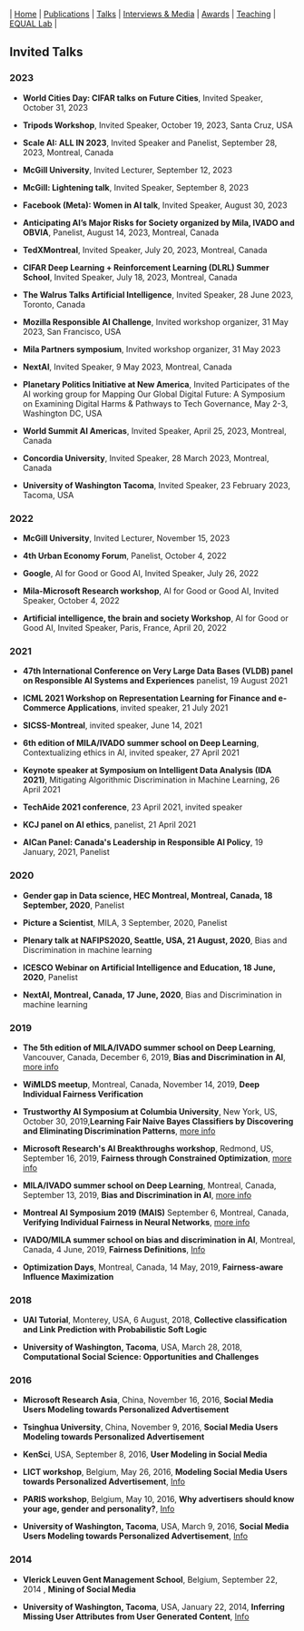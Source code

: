 | [Home](index.md) | [Publications](https://scholar.google.com/citations?user=4Vjp6hwAAAAJ&hl=en) | [Talks](talks.md) | [Interviews & Media](news.md) | [Awards](awards.md) | [Teaching](teaching.md) | [EQUAL Lab](student.md) | 

## Invited Talks

### 2023

- **World Cities Day: CIFAR talks on Future Cities**, Invited Speaker, October 31, 2023

- **Tripods Workshop**, Invited Speaker, October 19, 2023, Santa Cruz, USA

- **Scale AI: ALL IN 2023**, Invited Speaker and Panelist, September 28, 2023, Montreal, Canada

- **McGill University**, Invited Lecturer, September 12, 2023

- **McGill: Lightening talk**, Invited Speaker, September 8, 2023

- **Facebook (Meta): Women in AI talk**, Invited Speaker, August 30, 2023

- **Anticipating AI’s Major Risks for Society organized by Mila, IVADO and OBVIA**, Panelist, August 14, 2023, Montreal, Canada

- **TedXMontreal**, Invited Speaker, July 20, 2023, Montreal, Canada

- **CIFAR Deep Learning + Reinforcement Learning (DLRL) Summer School**, Invited Speaker, July 18, 2023, Montreal, Canada

- **The Walrus Talks Artificial Intelligence**, Invited Speaker, 28 June 2023, Toronto, Canada

- **Mozilla Responsible AI Challenge**, Invited workshop organizer, 31 May 2023, San Francisco, USA

- **Mila Partners symposium**, Invited workshop organizer, 31 May 2023

- **NextAI**, Invited Speaker, 9 May 2023, Montreal, Canada

- **Planetary Politics Initiative at New America**, Invited Participates of the AI working group for Mapping Our Global Digital Future: A Symposium on Examining Digital Harms & Pathways to Tech Governance, May 2-3, Washington DC, USA

- **World Summit AI Americas**, Invited Speaker, April 25, 2023, Montreal, Canada

- **Concordia University**, Invited Speaker, 28 March 2023, Montreal, Canada

- **University of Washington Tacoma**, Invited Speaker, 23 February 2023, Tacoma, USA

### 2022

- **McGill University**, Invited Lecturer, November 15, 2023

- **4th Urban Economy Forum**, Panelist, October 4, 2022

- **Google**, AI for Good or Good AI, Invited Speaker, July 26, 2022

- **Mila-Microsoft Research workshop**, AI for Good or Good AI, Invited Speaker, October 4, 2022

- **Artificial intelligence, the brain and society Workshop**, AI for Good or Good AI, Invited Speaker, Paris, France, April 20, 2022

### 2021

- **47th International Conference on Very Large Data Bases (VLDB) panel on Responsible AI Systems and Experiences** panelist, 19 August 2021

- **ICML 2021 Workshop on Representation Learning for Finance and e-Commerce Applications**, invited speaker, 21 July 2021

- **SICSS-Montreal**, invited speaker, June 14, 2021

- **6th edition of MILA/IVADO summer school on Deep Learning**, Contextualizing ethics in AI, invited speaker, 27 April 2021

- **Keynote speaker at Symposium on Intelligent Data Analysis (IDA 2021)**, Mitigating Algorithmic Discrimination in Machine Learning, 26 April 2021

- **TechAide 2021 conference**, 23 April 2021, invited speaker

- **KCJ panel on AI ethics**, panelist, 21 April 2021

- **AICan Panel: Canada's Leadership in Responsible AI Policy**, 19 January, 2021, Panelist

### 2020

- **Gender gap in Data science, HEC Montreal, Montreal, Canada, 18 September, 2020**, Panelist

- **Picture a Scientist**, MILA, 3 September, 2020, Panelist

- **Plenary talk at NAFIPS2020, Seattle, USA, 21 August, 2020**, Bias and Discrimination in machine learning

- **ICESCO Webinar on Artificial Intelligence and Education, 18 June, 2020**, Panelist 

- **NextAI, Montreal, Canada, 17 June, 2020**, Bias and Discrimination in machine learning

### 2019

- **The 5th edition of MILA/IVADO summer school on Deep Learning**, Vancouver, Canada, December 6, 2019, **Bias and Discrimination in AI**, [more info](https://ivado.ca/en/trainings/schools/ivado-mila-deep-learning-school-5th-edition-2/)

- **WiMLDS meetup**, Montreal, Canada, November 14, 2019, **Deep Individual Fairness Verification**

- **Trustworthy AI Symposium at Columbia University**, New York, US, October 30, 2019,**Learning Fair Naive Bayes Classifiers by Discovering and Eliminating Discrimination Patterns**, [more info](https://datascience.columbia.edu/trustworthy-ai-symposium)

- **Microsoft Research's AI Breakthroughs workshop**, Redmond, US, September 16, 2019, **Fairness through Constrained Optimization**, [more info](https://www.microsoft.com/en-us/research/event/ai-breakthroughs-2019/)

- **MILA/IVADO summer school on Deep Learning**, Montreal, Canada, September 13, 2019, **Bias and Discrimination in AI**, [more info](https://ivado.ca/en/trainings/schools/deep-learning-school-4th-and-5th-edition/)

- **Montreal AI Symposium 2019 (MAIS)** September 6, Montreal, Canada, **Verifying Individual Fairness in Neural Networks**, [more info](http://montrealaisymposium.com/)

- **IVADO/MILA summer school on bias and discrimination in AI**, Montreal, Canada,
4 June, 2019, **Fairness Definitions**, [Info](https://ivado.ca/en/trainings/international-summer-school-on-discrimination-and-bias-in-ai/#june-4)

- **Optimization Days**, Montreal, Canada, 14 May, 2019, **Fairness-aware Influence Maximization**

### 2018

- **UAI Tutorial**, Monterey, USA, 6 August, 2018, **Collective classification and Link Prediction with Probabilistic Soft Logic**

- **University of Washington, Tacoma**, USA, March 28, 2018, **Computational Social Science: Opportunities and Challenges**

### 2016

- **Microsoft Research Asia**, China, November 16, 2016, **Social Media Users Modeling towards Personalized Advertisement**

- **Tsinghua University**, China, November 9, 2016, **Social Media Users Modeling towards Personalized Advertisement**

- **KenSci**, USA, September 8, 2016, **User Modeling in Social Media**

- **LICT workshop**, Belgium, May 26, 2016, **Modeling Social Media Users towards Personalized Advertisement**, [Info](http://set.kuleuven.be/LICT/map-events-workshops2/lict-workshop-on-information-processing-in-social-media)

- **PARIS workshop**, Belgium, May 10, 2016, **Why advertisers should know your age, gender and personality?**, [Info](http://www.parisproject.be/workshop/workshop_schedule.html)

- **University of Washington, Tacoma**, USA, March 9, 2016, **Social Media Users Modeling towards Personalized Advertisement**, [Info](http://cwds.uw.edu/research-talk/social-media-users-modeling-towards-personalized-advertisement)

### 2014

- **Vlerick Leuven Gent Management School**, Belgium, September 22, 2014 , **Mining of Social Media**

- **University of Washington, Tacoma**, USA, January 22, 2014, **Inferring Missing User Attributes from User Generated Content**, [Info](http://cwds.uw.edu/post-doc-researcher-golnoosh-farnadi)
